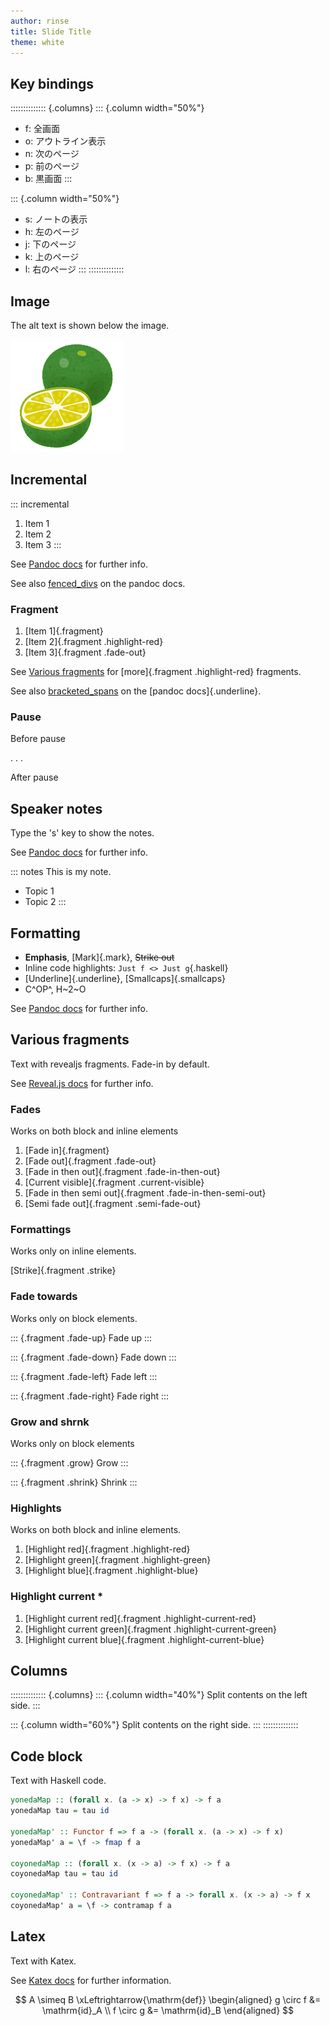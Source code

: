 ```yaml
---
author: rinse
title: Slide Title
theme: white
---
```


## Key bindings

:::::::::::::: {.columns}
::: {.column width="50%"}
- f: 	全画面
- o: 	アウトライン表示
- n: 	次のページ
- p: 	前のページ
- b: 	黒画面
:::

::: {.column width="50%"}
- s: 	ノートの表示
- h: 	左のページ
- j: 	下のページ
- k: 	上のページ
- l: 	右のページ
:::
::::::::::::::

## Image

The alt text is shown below the image.

![Sudachi](images/fruit_sudachi.png)

## Incremental

::: incremental
1. Item 1
2. Item 2
3. Item 3
:::

See [Pandoc docs](https://pandoc.org/MANUAL.html#incremental-lists) for further info.

See also [fenced_divs](https://pandoc.org/MANUAL.html#extension-fenced_divs) on the pandoc docs.

### Fragment

1. [Item 1]{.fragment}
2. [Item 2]{.fragment .highlight-red}
3. [Item 3]{.fragment .fade-out}

See [Various fragments](#various-fragments) for [more]{.fragment .highlight-red} fragments.

See also [bracketed_spans](https://pandoc.org/MANUAL.html#extension-bracketed_spans) on the [pandoc docs]{.underline}.


### Pause

Before pause

. . .

After pause

## Speaker notes

Type the 's' key to show the notes.

See [Pandoc docs](https://pandoc.org/MANUAL.html#speaker-notes) for further info.

::: notes
This is my note.
- Topic 1
- Topic 2
:::

## Formatting

* **Emphasis**, [Mark]{.mark}, ~~Strike out~~
* Inline code highlights: `Just f <> Just g`{.haskell}
* [Underline]{.underline}, [Smallcaps]{.smallcaps}
* C^OP^, H~2~O

See [Pandoc docs](https://pandoc.org/chunkedhtml-demo/8.12-inline-formatting.html) for further info.

## Various fragments

Text with revealjs fragments. Fade-in by default.

See [Reveal.js docs](https://revealjs.com/fragments/) for further info.

### Fades

Works on both block and inline elements

1. [Fade in]{.fragment}
1. [Fade out]{.fragment .fade-out}
1. [Fade in then out]{.fragment .fade-in-then-out}
1. [Current visible]{.fragment .current-visible}
1. [Fade in then semi out]{.fragment .fade-in-then-semi-out}
1. [Semi fade out]{.fragment .semi-fade-out}

### Formattings

Works only on inline elements.

[Strike]{.fragment .strike}

### Fade towards

Works only on block elements.

::: {.fragment .fade-up}
Fade up
:::

::: {.fragment .fade-down}
Fade down
:::

::: {.fragment .fade-left}
Fade left
:::

::: {.fragment .fade-right}
Fade right
:::

### Grow and shrnk

Works only on block elements

::: {.fragment .grow}
Grow
:::

::: {.fragment .shrink}
Shrink
:::

### Highlights

Works on both block and inline elements.

1. [Highlight red]{.fragment .highlight-red}
1. [Highlight green]{.fragment .highlight-green}
1. [Highlight blue]{.fragment .highlight-blue}

### Highlight current *

1. [Highlight current red]{.fragment .highlight-current-red}
1. [Highlight current green]{.fragment .highlight-current-green}
1. [Highlight current blue]{.fragment .highlight-current-blue}

## Columns

:::::::::::::: {.columns}
::: {.column width="40%"}
Split contents on the left side.
:::

::: {.column width="60%"}
Split contents on the right side.
:::
::::::::::::::

## Code block

Text with Haskell code.

```Haskell
yonedaMap :: (forall x. (a -> x) -> f x) -> f a
yonedaMap tau = tau id

yonedaMap' :: Functor f => f a -> (forall x. (a -> x) -> f x)
yonedaMap' a = \f -> fmap f a

coyonedaMap :: (forall x. (x -> a) -> f x) -> f a
coyonedaMap tau = tau id

coyonedaMap' :: Contravariant f => f a -> forall x. (x -> a) -> f x
coyonedaMap' a = \f -> contramap f a
```

## Latex

Text with Katex.

See [Katex docs](https://katex.org/docs/supported) for further information.

$$
A \simeq B \xLeftrightarrow{\mathrm{def}}
\begin{aligned}
g \circ f &= \mathrm{id}_A  \\
f \circ g &= \mathrm{id}_B
\end{aligned}
$$
